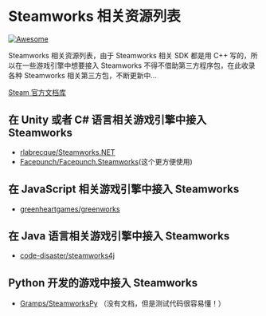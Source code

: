 Steamworks 相关资源列表 
==================
[![Awesome](https://cdn.rawgit.com/sindresorhus/awesome/d7305f38d29fed78fa85652e3a63e154dd8e8829/media/badge.svg)](https://github.com/kubili2013/awesome-steamworks)

Steamworks 相关资源列表，由于 Steamworks 相关 SDK 都是用 C++ 写的，所以在一些游戏引擎中想要接入 Steamworks 不得不借助第三方程序包，在此收录各种 Steamworks 相关第三方包，不断更新中...


[Steam 官方文档库](https://partner.steamgames.com/doc/home)



## 在 Unity 或者 C# 语言相关游戏引擎中接入 Steamworks
* [rlabrecque/Steamworks.NET](https://github.com/rlabrecque/Steamworks.NET)
* [Facepunch/Facepunch.Steamworks](https://github.com/Facepunch/Facepunch.Steamworks)(这个更方便使用)

## 在 JavaScript 相关游戏引擎中接入 Steamworks
* [greenheartgames/greenworks](https://github.com/greenheartgames/greenworks)

## 在 Java 语言相关游戏引擎中接入 Steamworks
* [code-disaster/steamworks4j](https://github.com/code-disaster/steamworks4j)


## Python 开发的游戏中接入 Steamworks
* [Gramps/SteamworksPy](https://github.com/Gramps/SteamworksPy) （没有文档，但是测试代码很容易懂！）

